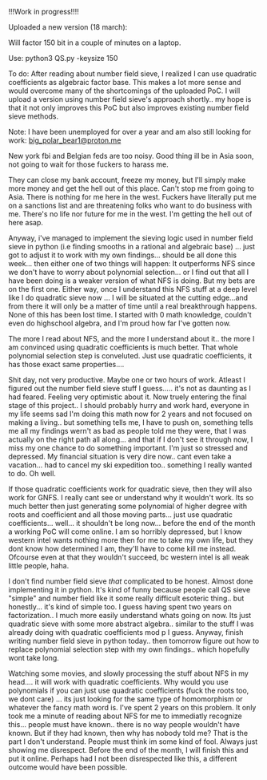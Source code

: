 !!!Work in progress!!!!

Uploaded a new version (18 march):

Will factor 150 bit in a couple of minutes on a laptop.

Use: python3 QS.py -keysize 150

To do: After reading about number field sieve, I realized I can use quadratic coefficients as algebraic factor base. This makes a lot more sense and would overcome many of the shortcomings of the uploaded PoC. I will upload a version using number field sieve's approach shortly.. my hope is that it not only improves this PoC but also improves existing number field sieve methods.

Note: I have been unemployed for over a year and am also still looking for work: big_polar_bear1@proton.me 

New york fbi and Belgian feds are too noisy. Good thing ill be in Asia soon, not going to wait for those fuckers to harass me.

They can close my bank account, freeze my money, but I'll simply make more money and get the hell out of this place. Can't stop me from going to Asia. There is nothing for me here in the west. Fuckers have literally put me on a sanctions list and are threatening folks who want to do business with me. There's no life nor future for me in the west. I'm getting the hell out of here asap. 

Anyway, i've managed to implement the sieving logic used in number field sieve in python (i.e finding smooths in a rational and algebraic base) ... just got to adjust it to work with my own findings... should be all done this week... then either one of two things will happen: It outperforms NFS since we don't have to worry about polynomial selection... or I find out that all I have been doing is a weaker version of what NFS is doing. But my bets are on the first one. Either way, once I understand this NFS stuff at a deep level like I do quadratic sieve now ... I will be situated at the cutting edge...and from there it will only be a matter of time until a real breakthrough happens. None of this has been lost time. I started with 0 math knowledge, couldn't even do highschool algebra, and I'm proud how far I've gotten now.

The more I read about NFS, and the more I understand about it.. the more I am convinced using quadratic coefficients is much better. That whole polynomial selection step is conveluted. Just use quadratic coefficients, it has those exact same properties....

Shit day, not very productive. Maybe one or two hours of work. Atleast I figured out the number field sieve stuff I guess..... it's not as daunting as I had feared. Feeling very optimistic about it. Now truely entering the final stage of this project.. I should probably hurry and work hard, everyone in my life seems sad I'm doing this math now for 2 years and not focused on making a living.. but something tells me, I have to push on, something tells me all my findings wern't as bad as people told me they were, that I was actually on the right path all along... and that if I don't see it through now, I miss my one chance to do something important. I'm just so stressed and depressed. My financial situation is very dire now.. cant even take a vacation... had to cancel my ski expedition too.. something I really wanted to do. Oh well. 

If those quadratic coefficients work for quadratic sieve, then they will also work for GNFS. I really cant see or understand why it wouldn't work. Its so much better then just generating some polynomial of higher degree with roots and coefficient and all those moving parts... just use quadratic coefficients...  well... it shouldn't be long now... before the end of the month a working PoC will come online. I am so horribly depressed, but I know western intel wants nothing more then for me to take my own life, but they dont know how determined I am, they'll have to come kill me instead. Ofcourse even at that they wouldn't succeed, bc western intel is all weak little people, haha. 

I don't find number field sieve *that* complicated to be honest. Almost done implementing it in python. It's kind of funny because people call QS sieve "simple" and number field like it some really difficult esoteric thing.. but honestly... it's kind of simple too. I guess having spent two years on factorization.. I much more easily understand whats going on now. Its just quadratic sieve with some more abstract algebra.. similar to the stuff I was already doing with quadratic coefficients mod p I guess. Anyway, finish writing number field sieve in python today.. then tomorrow figure out how to replace polynomial selection step with my own findings.. which hopefully wont take long.

Watching some movies, and slowly processing the stuff about NFS in my head.... it will work with quadratic coefficients. Why would you use polynomials if you can just use quadratic coefficients (fuck the roots too, we dont care) ... its just looking for the same type of homomorphism or whatever the fancy math word is. I've spent 2 years on this problem. It only took me a minute of reading about NFS for me to immediatly recognize this... people must have known.. there is no way people wouldn't have known. But if they had known, then why has nobody told me? That is the part I don't understand. People must think im some kind of fool. Always just showing me disrespect. Before the end of the month, I will finish this and put it online. Perhaps had I not been disrespected like this, a different outcome would have been possible.
